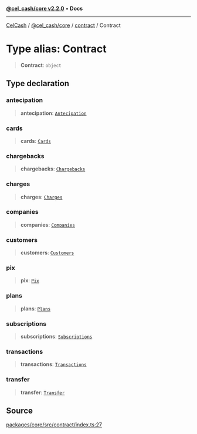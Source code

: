 [**@cel_cash/core v2.2.0**](../../README.md) • **Docs**

***

[CelCash](../../../../packages.md) / [@cel\_cash/core](../../README.md) / [contract](../README.md) / Contract

# Type alias: Contract

> **Contract**: `object`

## Type declaration

### antecipation

> **antecipation**: [`Antecipation`](Antecipation.md)

### cards

> **cards**: [`Cards`](Cards.md)

### chargebacks

> **chargebacks**: [`Chargebacks`](Chargebacks.md)

### charges

> **charges**: [`Charges`](Charges.md)

### companies

> **companies**: [`Companies`](Companies.md)

### customers

> **customers**: [`Customers`](Customers.md)

### pix

> **pix**: [`Pix`](Pix.md)

### plans

> **plans**: [`Plans`](Plans.md)

### subscriptions

> **subscriptions**: [`Subscriptions`](Subscriptions.md)

### transactions

> **transactions**: [`Transactions`](Transactions.md)

### transfer

> **transfer**: [`Transfer`](Transfer.md)

## Source

[packages/core/src/contract/index.ts:27](https://github.com/Pyxlab/celcash/blob/f7cdc752c29f8a0dcef033e212602412d2050afc/packages/core/src/contract/index.ts#L27)
